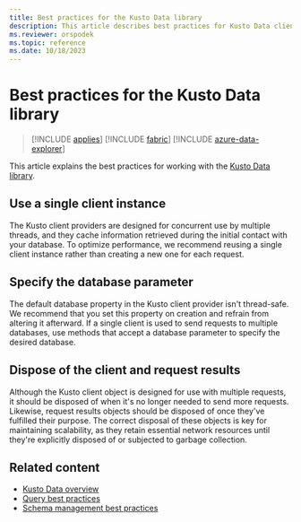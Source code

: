 ```yaml
---
title: Best practices for the Kusto Data library
description: This article describes best practices for Kusto Data client library.
ms.reviewer: orspodek
ms.topic: reference
ms.date: 10/18/2023
---
```

# Best practices for the Kusto Data library

> [!INCLUDE [applies](../../includes/applies-to-version/applies.md)] [!INCLUDE [fabric](../../includes/applies-to-version/fabric.md)] [!INCLUDE [azure-data-explorer](../../includes/applies-to-version/azure-data-explorer.md)]

This article explains the best practices for working with the [Kusto Data library](about-kusto-data.md).

## Use a single client instance

The Kusto client providers are designed for concurrent use by multiple threads, and they cache information retrieved during the initial contact with your database. To optimize performance, we recommend reusing a single client instance rather than creating a new one for each request.

## Specify the database parameter

The default database property in the Kusto client provider isn't thread-safe. We recommend that you set this property on creation and refrain from altering it afterward. If a single client is used to send requests to multiple databases, use methods that accept a database parameter to specify the desired database.

## Dispose of the client and request results

Although the Kusto client object is designed for use with multiple requests, it should be disposed of when it's no longer needed to send more requests. Likewise, request results objects should be disposed of once they've fulfilled their purpose. The correct disposal of these objects is key for maintaining scalability, as they retain essential network resources until they're explicitly disposed of or subjected to garbage collection.

## Related content

* [Kusto Data overview](about-kusto-data.md)
* [Query best practices](../../query/best-practices.md)
* [Schema management best practices](../../management/management-best-practices.md)
